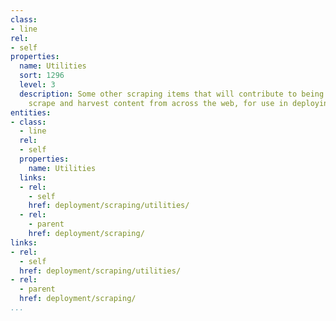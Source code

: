 ```yaml
---
class:
- line
rel:
- self
properties:
  name: Utilities
  sort: 1296
  level: 3
  description: Some other scraping items that will contribute to being able to effectively
    scrape and harvest content from across the web, for use in deploying services.
entities:
- class:
  - line
  rel:
  - self
  properties:
    name: Utilities
  links:
  - rel:
    - self
    href: deployment/scraping/utilities/
  - rel:
    - parent
    href: deployment/scraping/
links:
- rel:
  - self
  href: deployment/scraping/utilities/
- rel:
  - parent
  href: deployment/scraping/
...
```

